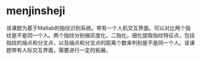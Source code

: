# menjinsheji
该课题为基于Matlab的指纹识别系统。带有一个人机交互界面。可以对比两个指纹是不是同一个人。两个指纹分别做灰度化，二指化，细化提取指纹特征点，包括指纹的端点和分叉点，以及端点和分叉点的距离个数来判别是不是同一个人。该课题带有人际交互界面，需要进行一定的拓展。
